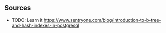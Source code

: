 
## Sources
- TODO: Learn it https://www.sentryone.com/blog/introduction-to-b-tree-and-hash-indexes-in-postgresql